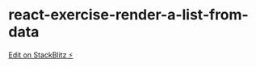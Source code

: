 # react-exercise-render-a-list-from-data

[Edit on StackBlitz ⚡️](https://stackblitz.com/edit/react-exercise-render-a-list-from-data)